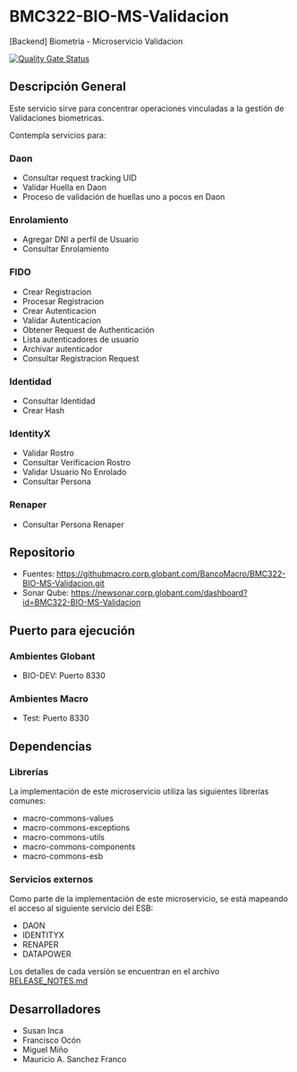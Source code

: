 # BMC322-BIO-MS-Validacion

[Backend] Biometria - Microservicio Validacion

[![Quality Gate Status](https://newsonar.corp.globant.com/api/project_badges/measure?project=BMC322-BIO-MS-Validacion&metric=alert_status)](https://newsonar.corp.globant.com/dashboard?id=BMC322-BIO-MS-Validacion)

## Descripción General

Este servicio sirve para concentrar operaciones vinculadas a la gestión de Validaciones biometricas.

Contempla servicios para:

### Daon
- Consultar request tracking UID
- Validar Huella en Daon
- Proceso de validación de huellas uno a pocos en Daon

### Enrolamiento
- Agregar DNI a perfil de Usuario
- Consultar Enrolamiento

### FIDO
- Crear Registracion
- Procesar Registracion
- Crear Autenticacion
- Validar Autenticacion
- Obtener Request de Authenticación
- Lista autenticadores de usuario
- Archivar autenticador
- Consultar Registracion Request

### Identidad
- Consultar Identidad
- Crear Hash

### IdentityX
- Validar Rostro
- Consultar Verificacion Rostro
- Validar Usuario No Enrolado
- Consultar Persona

### Renaper
- Consultar Persona Renaper

## Repositorio

- Fuentes: https://githubmacro.corp.globant.com/BancoMacro/BMC322-BIO-MS-Validacion.git
- Sonar Qube: https://newsonar.corp.globant.com/dashboard?id=BMC322-BIO-MS-Validacion

## Puerto para ejecución

### Ambientes Globant
- BIO-DEV: Puerto 8330

### Ambientes Macro
- Test: Puerto 8330

## Dependencias

### Librerías

La implementación de este microservicio utiliza las siguientes librerías comunes:

- macro-commons-values
- macro-commons-exceptions
- macro-commons-utils
- macro-commons-components
- macro-commons-esb

### Servicios externos

Como parte de la implementación de este microservicio, se está mapeando el acceso al siguiente servicio del ESB:

- DAON 
- IDENTITYX
- RENAPER
- DATAPOWER

Los detalles de cada versión se encuentran en el archivo [RELEASE_NOTES.md](RELEASE_NOTES.md)

## Desarrolladores

- Susan Inca
- Francisco Ocón
- Miguel Miño
- Mauricio A. Sanchez Franco
